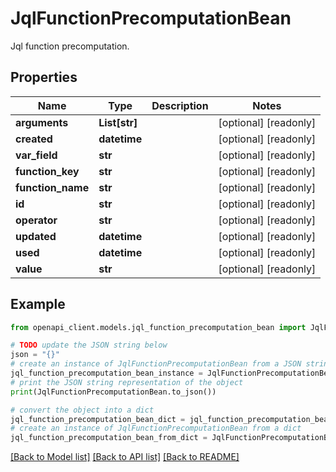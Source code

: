 # JqlFunctionPrecomputationBean

Jql function precomputation.

## Properties

Name | Type | Description | Notes
------------ | ------------- | ------------- | -------------
**arguments** | **List[str]** |  | [optional] [readonly] 
**created** | **datetime** |  | [optional] [readonly] 
**var_field** | **str** |  | [optional] [readonly] 
**function_key** | **str** |  | [optional] [readonly] 
**function_name** | **str** |  | [optional] [readonly] 
**id** | **str** |  | [optional] [readonly] 
**operator** | **str** |  | [optional] [readonly] 
**updated** | **datetime** |  | [optional] [readonly] 
**used** | **datetime** |  | [optional] [readonly] 
**value** | **str** |  | [optional] [readonly] 

## Example

```python
from openapi_client.models.jql_function_precomputation_bean import JqlFunctionPrecomputationBean

# TODO update the JSON string below
json = "{}"
# create an instance of JqlFunctionPrecomputationBean from a JSON string
jql_function_precomputation_bean_instance = JqlFunctionPrecomputationBean.from_json(json)
# print the JSON string representation of the object
print(JqlFunctionPrecomputationBean.to_json())

# convert the object into a dict
jql_function_precomputation_bean_dict = jql_function_precomputation_bean_instance.to_dict()
# create an instance of JqlFunctionPrecomputationBean from a dict
jql_function_precomputation_bean_from_dict = JqlFunctionPrecomputationBean.from_dict(jql_function_precomputation_bean_dict)
```
[[Back to Model list]](../README.md#documentation-for-models) [[Back to API list]](../README.md#documentation-for-api-endpoints) [[Back to README]](../README.md)


